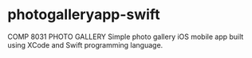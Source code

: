 # photogalleryapp-swift
COMP 8031 PHOTO GALLERY Simple photo gallery iOS mobile app built using XCode and Swift programming language.

